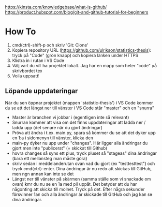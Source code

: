 https://kinsta.com/knowledgebase/what-is-github/  
https://product.hubspot.com/blog/git-and-github-tutorial-for-beginners 

# How To
1. cmd(ctrl)-shift-p och skriv 'Git: Clone'
2. Kopiera repository URL (https://github.com/ulrikson/statistics-thesis): tryck på "Code" (grön knapp) och kopiera länken under HTTPS
3. Klistra in i rutan i VS Code
4. Välj vart du vill ha projektet lokalt. Jag har en mapp som heter "code" på skrivbordet tex
5. Voila uppsatt!

## Löpande uppdateringar
När du sen öppnar projektet (mappen 'statistic-thesis') i VS Code kommer du se att det längst ner till vänster i VS Code står "master" och en "snurra"
- Master är branchen vi jobbar i (egentligen inte så relevant)
- Snurran kommer att visa om det finns uppdateringar att ladda ner / ladda upp (det senare när du gjort ändringar)
- Pröva att ändra i t.ex. main.py, spara så kommer du se att det dyker upp en 1:a i sidomenyn till vänster, klicka den
- main-py dyker nu upp under "changes". Här ligger alla ändringar du gjort men inte "publicerat" (= skickat till Github)
- hovra changes så syns ett plus, tryck pluset så "stageas" dina ändringar (bara ett mellansteg man måste göra)
- skriv sedan i meddelanderutan ovan vad du gjort (ex "testtesttest") och tryck cmd(ctrl)-enter. Dina ändringar är nu redo att skickas till GitHub, men ngn annan kan inte se det
- Längst ner till vänster på skärmen (samma ställe som vi snackade om ovan) kmr du nu se en 1a med pil uppåt. Det betyder att du har någonting att skicka till molnet. Tryck på det. Efter några sekunder försvinner 1an och alla ändringar är skickade till GitHub och jag kan se dina ändringar.
